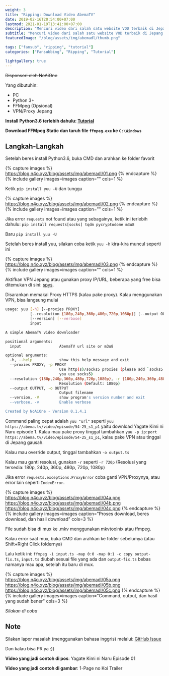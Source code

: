 ```yaml
---
weight: 3
title: "Ripping: Download Video AbemaTV"
date: 2019-02-16T20:54:00+07:00
lastmod: 2021-01-19T13:41:00+07:00
description: "Mencuri video dari salah satu website VOD terbaik di Jepang!"
subtitle: "Mencuri video dari salah satu website VOD terbaik di Jepang!"
featuredImage: "/blog/assets/img/abemadl/thumb.png"

tags: ["fansub", "ripping", "tutorial"]
categories: ["Fansubbing", "Ripping", "Tutorial"]

lightgallery: true
---
```


~~Disponsori oleh NoAiOne~~

<!--more-->

Yang dibutuhin:
- PC
- Python 3+
- FFMpeg (Opsional)
- VPN/Proxy Jepang

**Install Python3.6 terlebih dahulu: [Tutorial](https://xo.tc/installing-python-36-on-windows.html)**

**Download FFMpeg Static dan taruh file `ffmpeg.exe` ke `C:\Windows`**

## Langkah-Langkah 

Setelah beres install Python3.6, buka CMD dan arahkan ke folder favorit

{% capture images %}
	https://blog.n4o.xyz/blog/assets/img/abemadl/01.png
{% endcapture %}
{% include gallery images=images caption="" cols=1 %}

Ketik `pip install yuu -U` dan tunggu

{% capture images %}
	https://blog.n4o.xyz/blog/assets/img/abemadl/02.png
{% endcapture %}
{% include gallery images=images caption="" cols=1 %}

Jika error `requests` not found atau yang sebagainya, ketik ini terlebih dahulu: `pip install requests[socks] tqdm pycryptodome m3u8`

Baru `pip install yuu -U`

Setelah beres install yuu, silakan coba ketik `yuu -h` kira-kira muncul seperti ini

{% capture images %}
	https://blog.n4o.xyz/blog/assets/img/abemadl/03.png
{% endcapture %}
{% include gallery images=images caption="" cols=1 %}

Aktifkan VPN Jepang atau gunakan proxy IP/URL, beberapa yang free bisa ditemukan di sini: [spys](http://spys.one/free-proxy-list/JP/).

Disarankan memakai Proxy HTTPS (kalau pake proxy). Kalau menggunakan VPN, bisa langsung mulai

```bash
usage: yuu [-h] [--proxies PROXY]
           [--resolution {180p,240p,360p,480p,720p,1080p}] [--output OUTPUT]
           [--version] [--verbose]
           input

A simple AbemaTV video downloader

positional arguments:
  input                 AbemaTV url site or m3u8

optional arguments:
  -h, --help            show this help message and exit
  --proxies PROXY, -p PROXY
                        Use http(s)/socks5 proxies (please add `socks5://` if
                        you use socks5)
  --resolution {180p,240p,360p,480p,720p,1080p}, -r {180p,240p,360p,480p,720p,1080p}
                        Resolution (Default: 1080p)
  --output OUTPUT, -o OUTPUT
                        Output filename
  --version, -V         show program's version number and exit
  --verbose, -v         Enable verbose

Created by NoAiOne - Version 0.1.4.1
```

Command paling cepat adalah `yuu "url"` seperti `yuu https://abema.tv/video/episode/54-25_s1_p1` yaitu download Yagate Kimi ni Naru episode 1.
Kalau mau pake proxy tinggal tambahkan `yuu -p ip:port https://abema.tv/video/episode/54-25_s1_p1`, kalau pake VPN atau tinggal di Jepang gausah.

Kalau mau override output, tinggal tambahkan `-o output.ts`

Kalau mau ganti resolusi, gunakan `-r` seperti `-r 720p` (Resolusi yang tersedia: 180p, 240p, 360p, 480p, 720p, 1080p)

Jika error `requests.exceptions.ProxyError` coba ganti VPN/Proxynya, atau error lain seperti `IndexError`.

{% capture images %}
	https://blog.n4o.xyz/blog/assets/img/abemadl/04a.png
	https://blog.n4o.xyz/blog/assets/img/abemadl/04b.png
	https://blog.n4o.xyz/blog/assets/img/abemadl/04c.png
{% endcapture %}
{% include gallery images=images caption="Proses download, beres download, dan hasil download" cols=3 %}

File sudah bisa di mux ke .mkv menggunakan mkvtoolnix atau ffmpeg.

Kalau error saat mux, buka CMD dan arahkan ke folder sebelumya (atau Shift+Right Click foldernya)

Lalu ketik ini: `ffmpeg -i input.ts -map 0:0 -map 0:1 -c copy output-fix.ts`, `input.ts` diubah sesuai file yang ada dan `output-fix.ts` bebas namanya mau apa, setelah itu baru di mux.

{% capture images %}
	https://blog.n4o.xyz/blog/assets/img/abemadl/05a.png
	https://blog.n4o.xyz/blog/assets/img/abemadl/05b.png
	https://blog.n4o.xyz/blog/assets/img/abemadl/05c.png
{% endcapture %}
{% include gallery images=images caption="Command, output, dan hasil yang sudah bener" cols=3 %}

*Silakan di coba*

## Note

Silakan lapor masalah (menggunakan bahasa inggris) melalui: [GitHub Issue](https://github.com/noaione/yuu/issues)

Dan kalau bisa PR ya :))

**Video yang jadi contoh di pos**: Yagate Kimi ni Naru Episode 01

**Video yang jadi contoh di gambar**: 1-Page no Koi Trailer